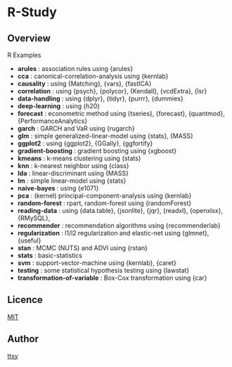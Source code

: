 R-Study
====

## Overview
R Examples

- **arules** : association rules using {arules}
- **cca** : canonical-correlation-analysis using {kernlab}
- **causality** : using {Matching}, {vars}, {fastICA}
- **correlation** : using {psych}, {polycor}, {Kendall}, {vcdExtra}, {lsr}
- **data-handling** : using {dplyr}, {tidyr}, {purrr}, {dummies}
- **deep-learning** : using {h20}
- **forecast** : econometric method using {tseries}, {forecast}, {quantmod}, {PerformanceAnalytics}
- **garch** : GARCH and VaR using {rugarch}
- **glm** : simple generalized-linear-model using {stats}, {MASS}
- **ggplot2** : using {ggplot2}, {GGally}, {ggfortify}
- **gradient-boosting** : gradient boosting using {xgboost}
- **kmeans** : k-means clustering using {stats}
- **knn** : k-nearest neighbor using {class}
- **lda** : linear-discriminant using {MASS}
- **lm** : simple linear-model using {stats}
- **naive-bayes** : using {e1071}
- **pca** : (kernel) principal-component-analysis using {kernlab}
- **random-forest** : rpart, random-forest using {randomForest}
- **reading-data** : using {data.table}, {jsonlite}, {jqr}, {readxl}, {openxlsx}, {RMySQL},
- **recommender** : recommendation algorithms using {recommenderlab}
- **regularization** : l1/l2 regularization and elastic-net using {glmnet}, {useful}
- **stan** : MCMC (NUTS) and ADVI using {rstan}
- **stats** : basic-statistics
- **svm** : support-vector-machine using {kernlab}, {caret}
- **testing** : some statistical hypothesis testing using {lawstat}
- **transformation-of-variable** : Box-Cox transformation using {car}

## Licence
[MIT](http://opensource.org/licenses/MIT)

## Author
[ttsy](https://github.com/fisproject)
